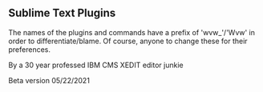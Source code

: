 ﻿## Sublime Text Plugins The names of the plugins and commands have a prefix of 'wvw_'/'Wvw' in order to differentiate/blame.  Of course, anyone to change these for their preferences.By a 30 year professed IBM CMS XEDIT editor junkieBeta version  05/22/2021